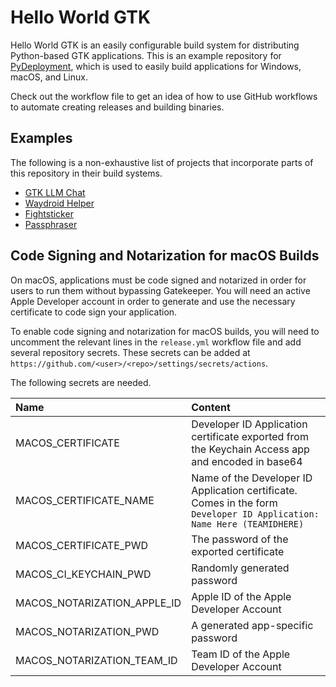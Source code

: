 # Hello World GTK
Hello World GTK is an easily configurable build system for distributing
Python-based GTK applications. This is an example repository for
[PyDeployment](https://github.com/pydeployment/pydeployment), which is used to
easily build applications for Windows, macOS, and Linux.

Check out the workflow file to get an idea of how to use GitHub workflows to
automate creating releases and building binaries.

## Examples
The following is a non-exhaustive list of projects that incorporate parts of
this repository in their build systems.

* [GTK LLM Chat](https://github.com/icarito/gtk-llm-chat)
* [Waydroid Helper](https://github.com/ayasa520/waydroid-helper)
* [Fightsticker](https://github.com/zevlee/fightsticker)
* [Passphraser](https://github.com/zevlee/passphraser)

## Code Signing and Notarization for macOS Builds
On macOS, applications must be code signed and notarized in order for users to
run them without bypassing Gatekeeper. You will need an active Apple Developer
account in order to generate and use the necessary certificate to code sign
your application.

To enable code signing and notarization for macOS builds, you will need to
uncomment the relevant lines in the `release.yml` workflow file and add several
repository secrets. These secrets can be added at
`https://github.com/<user>/<repo>/settings/secrets/actions`.

The following secrets are needed.

| Name | Content |
| :-- | :-- |
| MACOS_CERTIFICATE | Developer ID Application certificate exported from the Keychain Access app and encoded in base64 |
| MACOS_CERTIFICATE_NAME | Name of the Developer ID Application certificate. Comes in the form `Developer ID Application: Name Here (TEAMIDHERE)` |
| MACOS_CERTIFICATE_PWD | The password of the exported certificate |
| MACOS_CI_KEYCHAIN_PWD | Randomly generated password |
| MACOS_NOTARIZATION_APPLE_ID | Apple ID of the Apple Developer Account |
| MACOS_NOTARIZATION_PWD | A generated app-specific password |
| MACOS_NOTARIZATION_TEAM_ID | Team ID of the Apple Developer Account |
